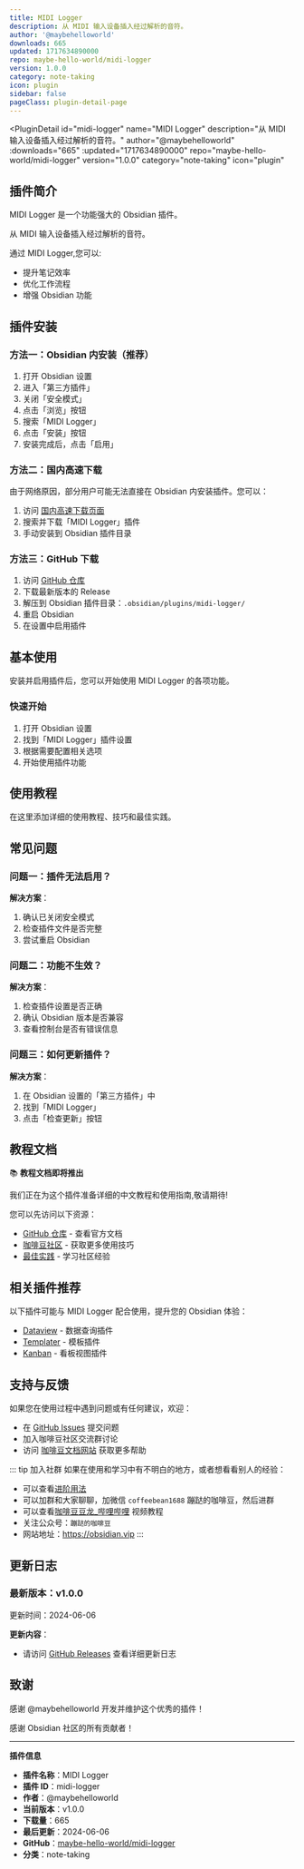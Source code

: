 ```yaml
---
title: MIDI Logger
description: 从 MIDI 输入设备插入经过解析的音符。
author: '@maybehelloworld'
downloads: 665
updated: 1717634890000
repo: maybe-hello-world/midi-logger
version: 1.0.0
category: note-taking
icon: plugin
sidebar: false
pageClass: plugin-detail-page
---
```


<PluginDetail
  id="midi-logger"
  name="MIDI Logger"
  description="从 MIDI 输入设备插入经过解析的音符。"
  author="@maybehelloworld"
  :downloads="665"
  :updated="1717634890000"
  repo="maybe-hello-world/midi-logger"
  version="1.0.0"
  category="note-taking"
  icon="plugin"
>

<!-- AUTO_GENERATED_START -->
## 插件简介

MIDI Logger 是一个功能强大的 Obsidian 插件。

从 MIDI 输入设备插入经过解析的音符。

通过 MIDI Logger,您可以:

- 提升笔记效率
- 优化工作流程
- 增强 Obsidian 功能

<!-- AUTO_GENERATED_END -->

<!-- AUTO_GENERATED_START -->
## 插件安装

### 方法一：Obsidian 内安装（推荐）

1. 打开 Obsidian 设置
2. 进入「第三方插件」
3. 关闭「安全模式」
4. 点击「浏览」按钮
5. 搜索「MIDI Logger」
6. 点击「安装」按钮
7. 安装完成后，点击「启用」

### 方法二：国内高速下载

由于网络原因，部分用户可能无法直接在 Obsidian 内安装插件。您可以：

1. 访问 [国内高速下载页面](/zh/documentation/obsidian-plugins-download.html)
2. 搜索并下载「MIDI Logger」插件
3. 手动安装到 Obsidian 插件目录

### 方法三：GitHub 下载

1. 访问 [GitHub 仓库](https://github.com/maybe-hello-world/midi-logger)
2. 下载最新版本的 Release
3. 解压到 Obsidian 插件目录：`.obsidian/plugins/midi-logger/`
4. 重启 Obsidian
5. 在设置中启用插件

## 基本使用

安装并启用插件后，您可以开始使用 MIDI Logger 的各项功能。

### 快速开始

1. 打开 Obsidian 设置
2. 找到「MIDI Logger」插件设置
3. 根据需要配置相关选项
4. 开始使用插件功能

<!-- AUTO_GENERATED_END -->

<!-- CUSTOM_CONTENT_START:tutorial -->
## 使用教程

在这里添加详细的使用教程、技巧和最佳实践。

<!-- CUSTOM_CONTENT_END:tutorial -->

<!-- SHARED_CONTENT_START -->
## 常见问题

### 问题一：插件无法启用？

**解决方案**：
1. 确认已关闭安全模式
2. 检查插件文件是否完整
3. 尝试重启 Obsidian

### 问题二：功能不生效？

**解决方案**：
1. 检查插件设置是否正确
2. 确认 Obsidian 版本是否兼容
3. 查看控制台是否有错误信息

### 问题三：如何更新插件？

**解决方案**：
1. 在 Obsidian 设置的「第三方插件」中
2. 找到「MIDI Logger」
3. 点击「检查更新」按钮

## 教程文档

📚 **教程文档即将推出**

我们正在为这个插件准备详细的中文教程和使用指南,敬请期待!

您可以先访问以下资源：
- [GitHub 仓库](https://github.com/maybe-hello-world/midi-logger) - 查看官方文档
- [咖啡豆社区](/zh/bases/) - 获取更多使用技巧
- [最佳实践](/zh/best-practices/) - 学习社区经验

## 相关插件推荐

以下插件可能与 MIDI Logger 配合使用，提升您的 Obsidian 体验：

- [Dataview](/zh/plugins/dataview.html) - 数据查询插件
- [Templater](/zh/plugins/templater-obsidian.html) - 模板插件
- [Kanban](/zh/plugins/obsidian-kanban.html) - 看板视图插件

## 支持与反馈

如果您在使用过程中遇到问题或有任何建议，欢迎：

- 在 [GitHub Issues](https://github.com/maybe-hello-world/midi-logger/issues) 提交问题
- 加入咖啡豆社区交流群讨论
- 访问 [咖啡豆文档网站](https://obsidian.vip) 获取更多帮助

::: tip 加入社群
如果在使用和学习中有不明白的地方，或者想看看别人的经验：
- 可以查看[进阶用法](/zh/advanced)
- 可以加群和大家聊聊，加微信 `coffeebean1688` 蹦跶的咖啡豆，然后进群
- 可以查看[咖啡豆豆龙_哔哩哔哩](https://space.bilibili.com/618777356) 视频教程
- 关注公众号：`蹦跶的咖啡豆`
- 网站地址：https://obsidian.vip
:::
<!-- SHARED_CONTENT_END -->

<!-- AUTO_GENERATED_START -->
## 更新日志

### 最新版本：v1.0.0

更新时间：2024-06-06

**更新内容**：
- 请访问 [GitHub Releases](https://github.com/maybe-hello-world/midi-logger/releases) 查看详细更新日志

## 致谢

感谢 @maybehelloworld 开发并维护这个优秀的插件！

感谢 Obsidian 社区的所有贡献者！

---

**插件信息**
- **插件名称**：MIDI Logger
- **插件 ID**：midi-logger
- **作者**：@maybehelloworld
- **当前版本**：v1.0.0
- **下载量**：665
- **最后更新**：2024-06-06
- **GitHub**：[maybe-hello-world/midi-logger](https://github.com/maybe-hello-world/midi-logger)
- **分类**：note-taking
<!-- AUTO_GENERATED_END -->

</PluginDetail>

